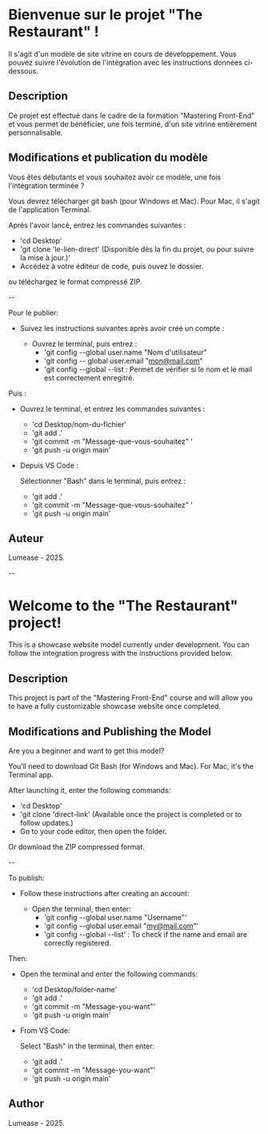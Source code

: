 # Bienvenue sur le projet "The Restaurant" !

Il s'agit d'un modèle de site vitrine en cours de développement. 
Vous pouvez suivre l'évolution de l'intégration avec les instructions données ci-dessous.

## Description

Ce projet est effectué dans le cadre de la formation "Mastering Front-End" et vous permet de bénéficier, une fois terminé, d'un site vitrine entièrement personnalisable.

## Modifications et publication du modèle

Vous êtes débutants et vous souhaitez avoir ce modèle, une fois l'intégration terminée ?

Vous devrez télécharger git bash (pour Windows et Mac). Pour Mac, il s'agit de l'application Terminal.

Après l'avoir lancé, entrez les commandes suivantes :

- 'cd Desktop'
- 'git clone 'le-lien-direct' (Disponible dès la fin du projet, ou pour suivre la mise à jour.)'
- Accédez à votre éditeur de code, puis ouvez le dossier.

ou téléchargez le format compressé ZIP.

--

Pour le publier:

- Suivez les instructions suivantes après avoir créé un compte :

  - Ouvrez le terminal, puis entrez :
    - 'git config --global user.name "Nom d'utilisateur"
    - 'git config -- global user.email "mon@mail.com"
    - 'git config --global --list : Permet de vérifier si le nom et le mail est correctement enregitré.

Puis :

- Ouvrez le terminal, et entrez les commandes suivantes :

  - 'cd Desktop/nom-du-fichier'
  - 'git add .'
  - 'git commit -m "Message-que-vous-souhaitez" '
  - 'git push -u origin main'

- Depuis VS Code :

  Sélectionner "Bash" dans le terminal, puis entrez :

  - 'git add .'
  - 'git commit -m "Message-que-vous-souhaitez" '
  - 'git push -u origin main'

## Auteur

Lumease - 2025.

--

# Welcome to the "The Restaurant" project!

This is a showcase website model currently under development. You can follow the integration progress with the instructions provided below.

## Description

This project is part of the "Mastering Front-End" course and will allow you to have a fully customizable showcase website once completed.

## Modifications and Publishing the Model

Are you a beginner and want to get this model?

You’ll need to download Git Bash (for Windows and Mac). For Mac, it's the Terminal app.

After launching it, enter the following commands:

- 'cd Desktop'
- 'git clone 'direct-link' (Available once the project is completed or to follow updates.)
- Go to your code editor, then open the folder.

Or download the ZIP compressed format.

--

To publish:

- Follow these instructions after creating an account:

  - Open the terminal, then enter:
    - 'git config --global user.name "Username"'
    - 'git config --global user.email "my@mail.com"'
    - 'git config --global --list' : To check if the name and email are correctly registered.

Then:

- Open the terminal and enter the following commands:

  - 'cd Desktop/folder-name'
  - 'git add .'
  - 'git commit -m "Message-you-want"'
  - 'git push -u origin main'

- From VS Code:

  Select "Bash" in the terminal, then enter:

  - 'git add .'
  - 'git commit -m "Message-you-want"'
  - 'git push -u origin main'

## Author

Lumease - 2025.
